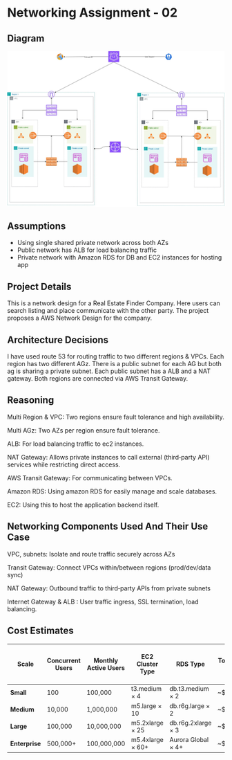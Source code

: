 # Networking Assignment - 02

## Diagram

![Real Estate Finder Network Diagram](diagram.jpg "Real Estate Finder Network Diagram")

## Assumptions

- Using single shared private network across both AZs
- Public network has ALB for load balancing traffic
- Private network with Amazon RDS for DB and EC2 instances for hosting app

## Project Details

This is a network design for a Real Estate Finder Company. Here users can search listing and place communicate with the other party. The project proposes a AWS Network Design for the company.

## Architecture Decisions

I have used route 53 for routing traffic to two different regions & VPCs. Each region has two different AGz. There is a public subnet for each AG but both ag is sharing a private subnet. Each public subnet has a ALB and a NAT gateway. Both regions are connected via AWS Transit Gateway.

## Reasoning

Multi Region & VPC:  Two regions ensure fault tolerance and high availability.

Multi AGz: Two AZs per region ensure fault tolerance.

ALB: For load balancing traffic to ec2 instances.

NAT Gateway: Allows private instances to call external (third‑party API) services while restricting direct access.

AWS Transit Gateway: For communicating between VPCs.

Amazon RDS: Using amazon RDS for easily manage and scale databases.

EC2: Using this to host the application backend itself.

## Networking Components Used And Their Use Case

VPC, subnets: Isolate and route traffic securely across AZs

Transit Gateway: Connect VPCs within/between regions (prod/dev/data sync)

NAT Gateway: Outbound traffic to third‑party APIs from private subnets

Internet Gateway &  ALB : User traffic ingress, SSL termination, load balancing.

## Cost Estimates
| Scale          | Concurrent Users | Monthly Active Users | EC2 Cluster Type | RDS Type           | Total EC2 Cost | Total RDS Cost | Other Infra (NAT, ALB, etc.) | **Estimated Total** |
| -------------- | ---------------- | -------------------- | ---------------- | ------------------ | -------------- | -------------- | ---------------------------- | ------------------- |
| **Small**      | 100              | 100,000              | t3.medium × 4    | db.t3.medium × 2   | \~\$200        | \~\$200        | \~\$300                      | **\~\$700**         |
| **Medium**     | 10,000           | 1,000,000            | m5.large × 10    | db.r6g.large × 2   | \~\$1,000      | \~\$750        | \~\$750                      | **\~\$2,500**       |
| **Large**      | 100,000          | 10,000,000           | m5.2xlarge × 25  | db.r6g.2xlarge × 3 | \~\$6,000      | \~\$2,200      | \~\$1,200                    | **\~\$9,500**       |
| **Enterprise** | 500,000+         | 100,000,000          | m5.4xlarge × 60+ | Aurora Global × 4+ | \~\$20,000     | \~\$8,000      | \~\$3,000                    | **\~\$31,000+**     |
